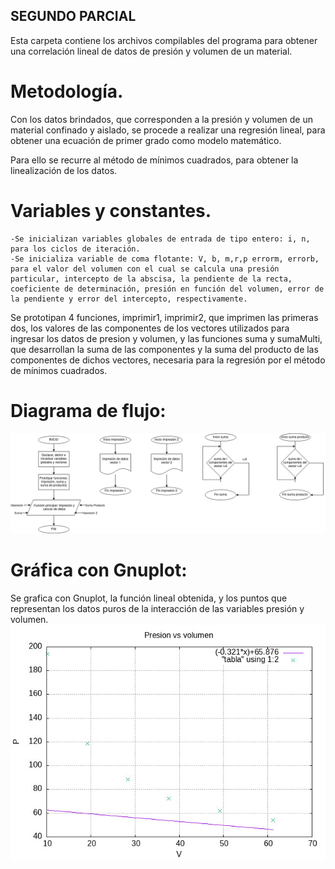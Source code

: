 ## SEGUNDO PARCIAL 
Esta carpeta contiene los archivos compilables del programa para obtener una correlación lineal de datos de presión y volumen de un material.
# Metodología.
Con los datos brindados, que corresponden a la presión y volumen de un material confinado y aislado, se procede a realizar una regresión lineal, para obtener una ecuación de primer grado como modelo matemático.

Para ello se recurre al método de mínimos cuadrados, para obtener la linealización de los datos.
# Variables y constantes.
    -Se inicializan variables globales de entrada de tipo entero: i, n, para los ciclos de iteración.
    -Se inicializa variable de coma flotante: V, b, m,r,p errorm, errorb, para el valor del volumen con el cual se calcula una presión particular, intercepto de la abscisa, la pendiente de la recta, coeficiente de determinación, presión en función del volumen, error de la pendiente y error del intercepto, respectivamente.
Se prototipan 4 funciones, imprimir1, imprimir2, que imprimen las primeras dos, los valores de las componentes de los vectores utilizados para ingresar los datos de presion y volumen, y las funciones suma y sumaMulti, que desarrollan la suma de las componentes y la suma del producto de las componentes de dichos vectores, necesaria para la regresión por el método de mínimos cuadrados.
# Diagrama de flujo:
![Diagrama](diagrama.png)
# Gráfica con Gnuplot:
Se grafica con Gnuplot, la función lineal obtenida, y los puntos que representan los datos puros de la interacción de las variables presión y volumen.
![Regresion](Regresion.jpg)